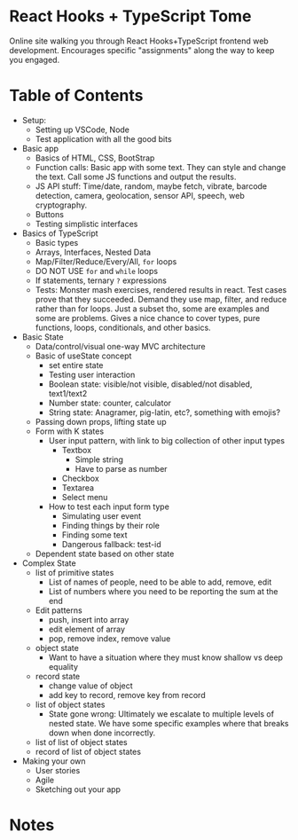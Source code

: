 # React Hooks + TypeScript Tome
Online site walking you through React Hooks+TypeScript frontend web development. Encourages specific "assignments" along the way to keep you engaged.

# Table of Contents

* Setup:
  * Setting up VSCode, Node
  * Test application with all the good bits
* Basic app
  * Basics of HTML, CSS, BootStrap
  * Function calls: Basic app with some text. They can style and change the text. Call some JS functions and output the results. 
  * JS API stuff: Time/date, random, maybe fetch, vibrate, barcode detection, camera, geolocation, sensor API, speech, web cryptography.
  * Buttons
  * Testing simplistic interfaces
* Basics of TypeScript
  * Basic types
  * Arrays, Interfaces, Nested Data
  * Map/Filter/Reduce/Every/All, `for` loops
  * DO NOT USE `for` and `while` loops
  * If statements, ternary `?` expressions
  * Tests: Monster mash exercises, rendered results in react. Test cases prove that they succeeded. Demand they use map, filter, and reduce rather than for loops. Just a subset tho, some are examples and some are problems. Gives a nice chance to cover types, pure functions, loops, conditionals, and other basics.
* Basic State
  * Data/control/visual one-way MVC architecture
  * Basic of useState concept
    * set entire state
    * Testing user interaction
    * Boolean state: visible/not visible, disabled/not disabled, text1/text2
    * Number state: counter, calculator
    * String state: Anagramer, pig-latin, etc?, something with emojis?
  * Passing down props, lifting state up
  * Form with K states
    * User input pattern, with link to big collection of other input types
      * Textbox
        * Simple string
        * Have to parse as number
      * Checkbox
      * Textarea
      * Select menu
    * How to test each input form type
      * Simulating user event
      * Finding things by their role
      * Finding some text
      * Dangerous fallback: test-id
  * Dependent state based on other state
* Complex State
  * list of primitive states
    * List of names of people, need to be able to add, remove, edit
    * List of numbers where you need to be reporting the sum at the end
  * Edit patterns
    * push, insert into array
    * edit element of array
    * pop, remove index, remove value
  * object state
    * Want to have a situation where they must know shallow vs deep equality
  * record state
    * change value of object
    * add key to record, remove key from record
  * list of object states
    * State gone wrong: Ultimately we escalate to multiple levels of nested state. We have some specific examples where that breaks down when done incorrectly.
  * list of list of object states
  * record of list of object states
* Making your own
  * User stories
  * Agile
  * Sketching out your app

# Notes
